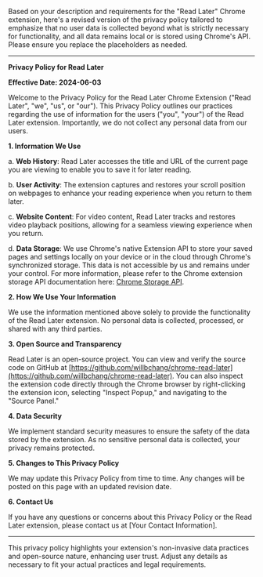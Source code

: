 Based on your description and requirements for the "Read Later" Chrome extension, here's a revised version of the privacy policy tailored to emphasize that no user data is collected beyond what is strictly necessary for functionality, and all data remains local or is stored using Chrome's API. Please ensure you replace the placeholders as needed.

---

**Privacy Policy for Read Later**

**Effective Date: 2024-06-03**

Welcome to the Privacy Policy for the Read Later Chrome Extension ("Read Later", "we", "us", or "our"). This Privacy Policy outlines our practices regarding the use of information for the users ("you", "your") of the Read Later extension. Importantly, we do not collect any personal data from our users.

**1. Information We Use**

a. **Web History**: Read Later accesses the title and URL of the current page you are viewing to enable you to save it for later reading.

b. **User Activity**: The extension captures and restores your scroll position on webpages to enhance your reading experience when you return to them later.

c. **Website Content**: For video content, Read Later tracks and restores video playback positions, allowing for a seamless viewing experience when you return.

d. **Data Storage**: We use Chrome's native Extension API to store your saved pages and settings locally on your device or in the cloud through Chrome's synchronized storage. This data is not accessible by us and remains under your control. For more information, please refer to the Chrome extension storage API documentation here: [Chrome Storage API](https://developer.chrome.com/docs/extensions/reference/storage/).

**2. How We Use Your Information**

We use the information mentioned above solely to provide the functionality of the Read Later extension. No personal data is collected, processed, or shared with any third parties.

**3. Open Source and Transparency**

Read Later is an open-source project. You can view and verify the source code on GitHub at [https://github.com/willbchang/chrome-read-later](https://github.com/willbchang/chrome-read-later). You can also inspect the extension code directly through the Chrome browser by right-clicking the extension icon, selecting "Inspect Popup," and navigating to the "Source Panel."

**4. Data Security**

We implement standard security measures to ensure the safety of the data stored by the extension. As no sensitive personal data is collected, your privacy remains protected.

**5. Changes to This Privacy Policy**

We may update this Privacy Policy from time to time. Any changes will be posted on this page with an updated revision date.

**6. Contact Us**

If you have any questions or concerns about this Privacy Policy or the Read Later extension, please contact us at [Your Contact Information].

---

This privacy policy highlights your extension's non-invasive data practices and open-source nature, enhancing user trust. Adjust any details as necessary to fit your actual practices and legal requirements.